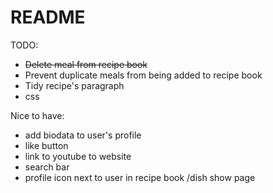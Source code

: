 # README

TODO:
- ~~Delete meal from recipe book~~
- Prevent duplicate meals from being added to recipe book 
- Tidy recipe's paragraph
- css 


Nice to have:
- add biodata to user's profile
- like button
- link to youtube to website
- search bar 
- profile icon next to user in recipe book /dish show page
